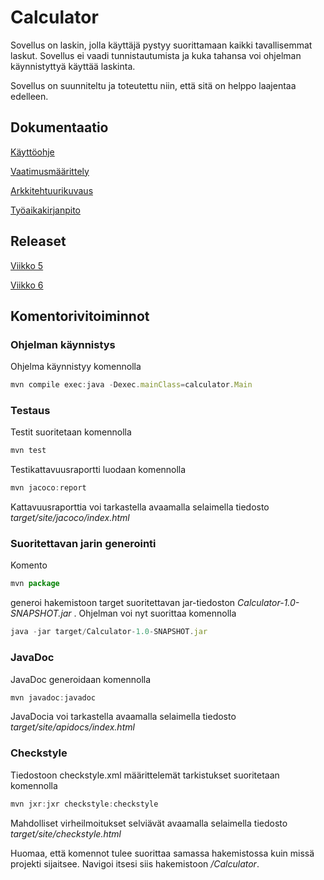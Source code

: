 # Calculator

Sovellus on laskin, jolla käyttäjä pystyy suorittamaan kaikki tavallisemmat laskut.
Sovellus ei vaadi tunnistautumista ja kuka tahansa voi ohjelman käynnistyttyä käyttää laskinta.

Sovellus on suunniteltu ja toteutettu niin, että sitä on helppo laajentaa edelleen.

## Dokumentaatio

[Käyttöohje](https://github.com/jarvsini/ot-harjoitustyo/blob/master/dokumentaatio/kayttoohje.md)

[Vaatimusmäärittely](https://github.com/jarvsini/ot-harjoitustyo/blob/master/dokumentaatio/vaatimusmaarittely.md)

[Arkkitehtuurikuvaus](https://github.com/jarvsini/ot-harjoitustyo/blob/master/dokumentaatio/arkkitehtuuri.md)

[Työaikakirjanpito](https://github.com/jarvsini/ot-harjoitustyo/blob/master/dokumentaatio/tuntikirjanpito.md)


## Releaset

[Viikko 5](https://github.com/jarvsini/ot-harjoitustyo/releases/tag/viikko5)

[Viikko 6](https://github.com/jarvsini/ot-harjoitustyo/releases/tag/viikko6)

## Komentorivitoiminnot

### Ohjelman käynnistys

Ohjelma käynnistyy komennolla

```javascript
mvn compile exec:java -Dexec.mainClass=calculator.Main
```

### Testaus

Testit suoritetaan komennolla

```javascript
mvn test
```

Testikattavuusraportti luodaan komennolla

```javascript
mvn jacoco:report
```

Kattavuusraporttia voi tarkastella avaamalla selaimella tiedosto *target/site/jacoco/index.html*

### Suoritettavan jarin generointi

Komento

```javascript
mvn package
```

generoi hakemistoon target suoritettavan jar-tiedoston *Calculator-1.0-SNAPSHOT.jar* .
Ohjelman voi nyt suorittaa komennolla

```javascript
java -jar target/Calculator-1.0-SNAPSHOT.jar
```

### JavaDoc

JavaDoc generoidaan komennolla

```javascript
mvn javadoc:javadoc
```

JavaDocia voi tarkastella avaamalla selaimella tiedosto *target/site/apidocs/index.html* 

### Checkstyle

Tiedostoon checkstyle.xml määrittelemät tarkistukset suoritetaan komennolla

```javascript
mvn jxr:jxr checkstyle:checkstyle
```

Mahdolliset virheilmoitukset selviävät avaamalla selaimella tiedosto *target/site/checkstyle.html*

Huomaa, että komennot tulee suorittaa samassa hakemistossa kuin missä projekti sijaitsee.
Navigoi itsesi siis hakemistoon */Calculator*.
